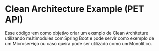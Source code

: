 # Clean Architecture Example (PET API)

Esse código tem como objetivo criar um exemplo de Clean Architeture utilizando multimodules com Spring Boot e pode servir como exemplo de um Microserviço ou caso queira pode ser utilizado como um Monolítico.
